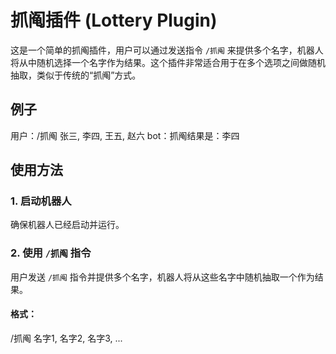 # 抓阄插件 (Lottery Plugin)

这是一个简单的抓阄插件，用户可以通过发送指令 `/抓阄` 来提供多个名字，机器人将从中随机选择一个名字作为结果。这个插件非常适合用于在多个选项之间做随机抽取，类似于传统的“抓阄”方式。

## 例子
用户：/抓阄 张三, 李四, 王五, 赵六
bot：抓阄结果是：李四

## 使用方法

### 1. 启动机器人

确保机器人已经启动并运行。

### 2. 使用 `/抓阄` 指令

用户发送 `/抓阄` 指令并提供多个名字，机器人将从这些名字中随机抽取一个作为结果。

#### 格式：

/抓阄 名字1, 名字2, 名字3, ...
